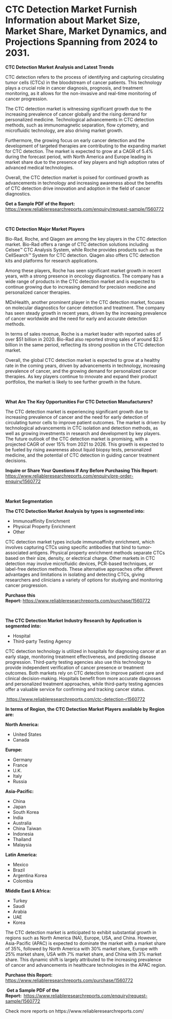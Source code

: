 <p><h1>CTC Detection Market Furnish Information about Market Size, Market Share, Market Dynamics, and Projections Spanning from 2024 to 2031.</h1></p><p><strong>CTC Detection Market Analysis and Latest Trends</strong></p>
<p><p>CTC detection refers to the process of identifying and capturing circulating tumor cells (CTCs) in the bloodstream of cancer patients. This technology plays a crucial role in cancer diagnosis, prognosis, and treatment monitoring, as it allows for the non-invasive and real-time monitoring of cancer progression.</p><p>The CTC detection market is witnessing significant growth due to the increasing prevalence of cancer globally and the rising demand for personalized medicine. Technological advancements in CTC detection methods, such as immunomagnetic separation, flow cytometry, and microfluidic technology, are also driving market growth.</p><p>Furthermore, the growing focus on early cancer detection and the development of targeted therapies are contributing to the expanding market for CTC detection. The market is expected to grow at a CAGR of 5.4% during the forecast period, with North America and Europe leading in market share due to the presence of key players and high adoption rates of advanced medical technologies.</p><p>Overall, the CTC detection market is poised for continued growth as advancements in technology and increasing awareness about the benefits of CTC detection drive innovation and adoption in the field of cancer diagnostics.</p></p>
<p><strong>Get a Sample PDF of the Report:&nbsp;</strong> <a href="https://www.reliableresearchreports.com/enquiry/request-sample/1560772">https://www.reliableresearchreports.com/enquiry/request-sample/1560772</a></p>
<p>&nbsp;</p>
<p><strong>CTC Detection Major Market Players</strong></p>
<p><p>Bio-Rad, Roche, and Qiagen are among the key players in the CTC detection market. Bio-Rad offers a range of CTC detection solutions including Celsee™ CTC Analysis System, while Roche provides products such as the CellSearch™ System for CTC detection. Qiagen also offers CTC detection kits and platforms for research applications.</p><p>Among these players, Roche has seen significant market growth in recent years, with a strong presence in oncology diagnostics. The company has a wide range of products in the CTC detection market and is expected to continue growing due to increasing demand for precision medicine and personalized cancer therapies.</p><p>MDxHealth, another prominent player in the CTC detection market, focuses on molecular diagnostics for cancer detection and treatment. The company has seen steady growth in recent years, driven by the increasing prevalence of cancer worldwide and the need for early and accurate detection methods.</p><p>In terms of sales revenue, Roche is a market leader with reported sales of over $51 billion in 2020. Bio-Rad also reported strong sales of around $2.5 billion in the same period, reflecting its strong position in the CTC detection market.</p><p>Overall, the global CTC detection market is expected to grow at a healthy rate in the coming years, driven by advancements in technology, increasing prevalence of cancer, and the growing demand for personalized cancer therapies. As key players continue to innovate and expand their product portfolios, the market is likely to see further growth in the future.</p></p>
<p>&nbsp;</p>
<p><strong>What Are The Key Opportunities For CTC Detection Manufacturers?</strong></p>
<p><p>The CTC detection market is experiencing significant growth due to increasing prevalence of cancer and the need for early detection of circulating tumor cells to improve patient outcomes. The market is driven by technological advancements in CTC isolation and detection methods, as well as growing investments in research and development by key players. The future outlook of the CTC detection market is promising, with a projected CAGR of over 15% from 2021 to 2026. This growth is expected to be fueled by rising awareness about liquid biopsy tests, personalized medicine, and the potential of CTC detection in guiding cancer treatment decisions.</p></p>
<p><strong>Inquire or Share Your Questions If Any Before Purchasing This Report:</strong> <a href="https://www.reliableresearchreports.com/enquiry/pre-order-enquiry/1560772">https://www.reliableresearchreports.com/enquiry/pre-order-enquiry/1560772</a></p>
<p>&nbsp;</p>
<p><strong>Market Segmentation</strong></p>
<p><strong>The CTC Detection Market Analysis by types is segmented into:</strong></p>
<p><ul><li>Immunoaffinity Enrichment</li><li>Physical Property Enrichment</li><li>Other</li></ul></p>
<p><p>CTC detection market types include immunoaffinity enrichment, which involves capturing CTCs using specific antibodies that bind to tumor-associated antigens. Physical property enrichment methods separate CTCs based on their size, density, or electrical charge. Other markets in CTC detection may involve microfluidic devices, PCR-based techniques, or label-free detection methods. These alternative approaches offer different advantages and limitations in isolating and detecting CTCs, giving researchers and clinicians a variety of options for studying and monitoring cancer progression.</p></p>
<p><strong>Purchase this Report:&nbsp;</strong><a href="https://www.reliableresearchreports.com/purchase/1560772">https://www.reliableresearchreports.com/purchase/1560772</a></p>
<p>&nbsp;</p>
<p><strong>The CTC Detection Market Industry Research by Application is segmented into:</strong></p>
<p><ul><li>Hospital</li><li>Third-party Testing Agency</li></ul></p>
<p><p>CTC detection technology is utilized in hospitals for diagnosing cancer at an early stage, monitoring treatment effectiveness, and predicting disease progression. Third-party testing agencies also use this technology to provide independent verification of cancer presence or treatment outcomes. Both markets rely on CTC detection to improve patient care and clinical decision-making. Hospitals benefit from more accurate diagnoses and personalized treatment approaches, while third-party testing agencies offer a valuable service for confirming and tracking cancer status.</p></p>
<p><a href="https://www.reliableresearchreports.com/ctc-detection-r1560772">&nbsp;https://www.reliableresearchreports.com/ctc-detection-r1560772</a></p>
<p><strong>In terms of Region, the CTC Detection Market Players available by Region are:</strong></p>
<p>
    <p> <strong> North America: </strong>
        <ul>
            <li>United States</li>
            <li>Canada</li>
        </ul>
        </p> 
    <p> <strong> Europe: </strong>
        <ul>
            <li>Germany</li>
            <li>France</li>
            <li>U.K.</li>
            <li>Italy</li>
            <li>Russia</li>
        </ul>
        </p> 
    <p> <strong> Asia-Pacific: </strong>
        <ul>
            <li>China</li>
            <li>Japan</li>
            <li>South Korea</li>
            <li>India</li>
            <li>Australia</li>
            <li>China Taiwan</li>
            <li>Indonesia</li>
            <li>Thailand</li>
            <li>Malaysia</li>
        </ul>
        </p> 
    <p> <strong> Latin America: </strong>
        <ul>
            <li>Mexico</li>
            <li>Brazil</li>
            <li>Argentina Korea</li>
            <li>Colombia</li>
        </ul>
        </p> 
    <p> <strong> Middle East & Africa: </strong>
        <ul>
            <li>Turkey</li>
            <li>Saudi</li>
            <li>Arabia</li>
            <li>UAE</li>
            <li>Korea</li>
        </ul>
    </p>
    </p>
<p><p>The CTC detection market is anticipated to exhibit substantial growth in regions such as North America (NA), Europe, USA, and China. However, Asia-Pacific (APAC) is expected to dominate the market with a market share of 35%, followed by North America with 30% market share, Europe with 25% market share, USA with 7% market share, and China with 3% market share. This dynamic shift is largely attributed to the increasing prevalence of cancer and advancements in healthcare technologies in the APAC region.</p></p>
<p><strong>Purchase this Report: </strong><a href="https://www.reliableresearchreports.com/purchase/1560772">https://www.reliableresearchreports.com/purchase/1560772</a></p>
<p>&nbsp;<strong>Get a Sample PDF of the Report:&nbsp;&nbsp;</strong><a href="https://www.reliableresearchreports.com/enquiry/request-sample/1560772">https://www.reliableresearchreports.com/enquiry/request-sample/1560772</a></p>
<p><strong></strong></p>
<p>Check more reports on https://www.reliableresearchreports.com/</p>